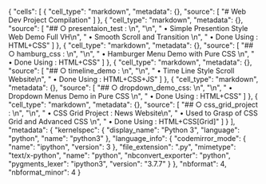 {
 "cells": [
  {
   "cell_type": "markdown",
   "metadata": {},
   "source": [
    "# Web Dev Project Compilation"
   ]
  },
  {
   "cell_type": "markdown",
   "metadata": {},
   "source": [
    "## ○ presentaion_test : \n",
    "\n",
    "        • Simple Presention Style Web Demo Full VH\n",
    "        • Smooth Scroll and Transition \n",
    "        • Done Using : HTML+CSS"
   ]
  },
  {
   "cell_type": "markdown",
   "metadata": {},
   "source": [
    "## ○ hamburg_css : \n",
    "\n",
    "        • Hamburger Menu Demo with Pure CSS  \n",
    "        • Done Using : HTML+CSS"
   ]
  },
  {
   "cell_type": "markdown",
   "metadata": {},
   "source": [
    "## ○ timeline_demo : \n",
    "\n",
    "        • Time Line Style Scroll Website\n",
    "        • Done Using : HTML+CSS+JS"
   ]
  },
  {
   "cell_type": "markdown",
   "metadata": {},
   "source": [
    "## ○ dropdown_demo_css: \n",
    "\n",
    "        • Dropdown Menus Demo in Pure CSS  \n",
    "        • Done Using : HTML+CSS"
   ]
  },
  {
   "cell_type": "markdown",
   "metadata": {},
   "source": [
    "## ○ css_grid_project : \n",
    "\n",
    "        • CSS Grid Project : News Website\n",
    "        • Used to Grasp of CSS Grid and Advanced CSS \n",
    "        • Done Using : HTML+CSS[Grid]"
   ]
  }
 ],
 "metadata": {
  "kernelspec": {
   "display_name": "Python 3",
   "language": "python",
   "name": "python3"
  },
  "language_info": {
   "codemirror_mode": {
    "name": "ipython",
    "version": 3
   },
   "file_extension": ".py",
   "mimetype": "text/x-python",
   "name": "python",
   "nbconvert_exporter": "python",
   "pygments_lexer": "ipython3",
   "version": "3.7.7"
  }
 },
 "nbformat": 4,
 "nbformat_minor": 4
}
